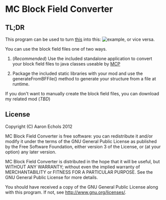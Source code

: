 MC Block Field Converter
========================

TL;DR
-----

This program can be used to turn [this](/example.bf) 
into this: ![example](/example.png), or vice versa.

You can use the block field files one of two ways.

1. (*Recommended*) Use the included standalone application to convert
   your block field files to java classes useable by
   [MCP](http://mcp.ocean-labs.de/index.php/MCP_Releases)

2. Package the included static libraries with your mod and
   use the generateFromBFFile() method to generate your
   structure from a file at runtime.

If you don't want to manually create the block field files,
you can download my related mod (*TBD*)

License
-------

Copyright (C) Aaron Echols 2012

MC Block Field Converter is free software: you can redistribute it and/or modify
it under the terms of the GNU General Public License as published by
the Free Software Foundation, either version 3 of the License, or
(at your option) any later version.

MC Block Field Converter is distributed in the hope that it will be useful,
but WITHOUT ANY WARRANTY; without even the implied warranty of
MERCHANTABILITY or FITNESS FOR A PARTICULAR PURPOSE.  See the
GNU General Public License for more details.

You should have received a copy of the GNU General Public License
along with this program.  If not, see <http://www.gnu.org/licenses/>.
